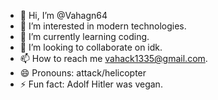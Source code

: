 - 👋 Hi, I’m @Vahagn64
- 👀 I’m interested in modern technologies.
- 🌱 I’m currently learning coding.
- 💞️ I’m looking to collaborate on idk.
- 📫 How to reach me vahack1335@gmail.com.
- 😄 Pronouns: attack/helicopter
- ⚡ Fun fact: Adolf Hitler was vegan.

<!---
Vahagn64/Vahagn64 is a ✨ special ✨ repository because its `README.md` (this file) appears on your GitHub profile.
You can click the Preview link to take a look at your changes.
--->
